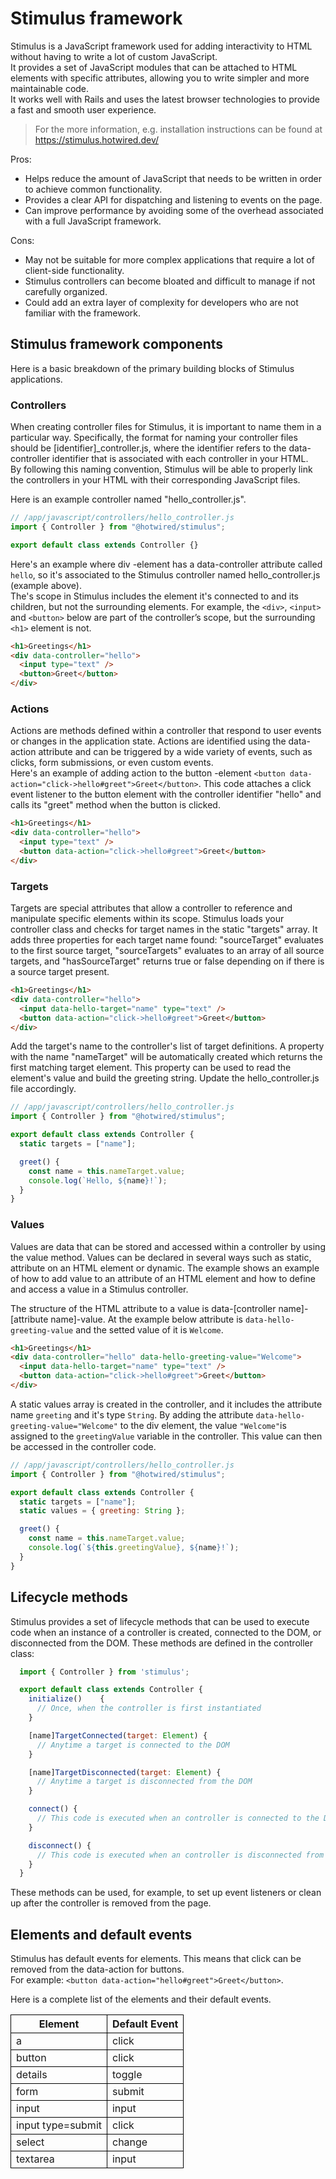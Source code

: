 <style>
td, th {
   border: 1px solid black;
}
</style>

# Stimulus framework

Stimulus is a JavaScript framework used for adding interactivity to HTML without having to write a lot of custom JavaScript.<br />
It provides a set of JavaScript modules that can be attached to HTML elements with specific attributes, allowing you to write simpler and more maintainable code.<br />
It works well with Rails and uses the latest browser technologies to provide a fast and smooth user experience.

> For the more information, e.g. installation instructions can be found at https://stimulus.hotwired.dev/

Pros:

- Helps reduce the amount of JavaScript that needs to be written in order to achieve common functionality.
- Provides a clear API for dispatching and listening to events on the page.
- Can improve performance by avoiding some of the overhead associated with a full JavaScript framework.

Cons:

- May not be suitable for more complex applications that require a lot of client-side functionality.
- Stimulus controllers can become bloated and difficult to manage if not carefully organized.
- Could add an extra layer of complexity for developers who are not familiar with the framework.

## Stimulus framework components

Here is a basic breakdown of the primary building blocks of Stimulus applications.

### Controllers

When creating controller files for Stimulus, it is important to name them in a particular way. Specifically, the format for naming your controller files should be [identifier]\_controller.js, where the identifier refers to the data-controller identifier that is associated with each controller in your HTML.<br />
By following this naming convention, Stimulus will be able to properly link the controllers in your HTML with their corresponding JavaScript files.

Here is an example controller named "hello_controller.js".

```javascript
// /app/javascript/controllers/hello_controller.js
import { Controller } from "@hotwired/stimulus";

export default class extends Controller {}
```

Here's an example where div -element has a data-controller attribute called `hello`, so it's associated to the Stimulus controller named hello_controller.js (example above).<br />
The's scope in Stimulus includes the element it's connected to and its children, but not the surrounding elements.
For example, the `<div>`, `<input>` and `<button>` below are part of the controller’s scope, but the surrounding `<h1>` element is not.

```html
<h1>Greetings</h1>
<div data-controller="hello">
  <input type="text" />
  <button>Greet</button>
</div>
```

### Actions

Actions are methods defined within a controller that respond to user events or changes in the application state. Actions are identified using the data-action attribute and can be triggered by a wide variety of events, such as clicks, form submissions, or even custom events.<br />
Here's an example of adding action to the button -element `<button data-action="click->hello#greet">Greet</button>`. This code attaches a click event listener to the button element with the controller identifier "hello" and calls its "greet" method when the button is clicked.

```html
<h1>Greetings</h1>
<div data-controller="hello">
  <input type="text" />
  <button data-action="click->hello#greet">Greet</button>
</div>
```

### Targets

Targets are special attributes that allow a controller to reference and manipulate specific elements within its scope. Stimulus loads your controller class and checks for target names in the static "targets" array. It adds three properties for each target name found: "sourceTarget" evaluates to the first source target, "sourceTargets" evaluates to an array of all source targets, and "hasSourceTarget" returns true or false depending on if there is a source target present.

```html
<h1>Greetings</h1>
<div data-controller="hello">
  <input data-hello-target="name" type="text" />
  <button data-action="click->hello#greet">Greet</button>
</div>
```

Add the target's name to the controller's list of target definitions. A property with the name "nameTarget" will be automatically created which returns the first matching target element. This property can be used to read the element's value and build the greeting string. Update the hello_controller.js file accordingly.

```javascript
// /app/javascript/controllers/hello_controller.js
import { Controller } from "@hotwired/stimulus";

export default class extends Controller {
  static targets = ["name"];

  greet() {
    const name = this.nameTarget.value;
    console.log(`Hello, ${name}!`);
  }
}
```

### Values

Values are data that can be stored and accessed within a controller by using the value method. Values can be declared in several ways such as static, attribute on an HTML element or dynamic. The example shows an example of how to add value to an attribute of an HTML element and how to define and access a value in a Stimulus controller.<br />

The structure of the HTML attribute to a value is data-[controller name]-[attribute name]-value. At the example below attribute is `data-hello-greeting-value` and the setted value of it is `Welcome`.

```html
<h1>Greetings</h1>
<div data-controller="hello" data-hello-greeting-value="Welcome">
  <input data-hello-target="name" type="text" />
  <button data-action="click->hello#greet">Greet</button>
</div>
```

A static values array is created in the controller, and it includes the attribute name `greeting` and it's type `String`. By adding the attribute `data-hello-greeting-value="Welcome"` to the div element, the value `"Welcome"`is assigned to the `greetingValue` variable in the controller. This value can then be accessed in the controller code.

```javascript
// /app/javascript/controllers/hello_controller.js
import { Controller } from "@hotwired/stimulus";

export default class extends Controller {
  static targets = ["name"];
  static values = { greeting: String };

  greet() {
    const name = this.nameTarget.value;
    console.log(`${this.greetingValue}, ${name}!`);
  }
}
```

## Lifecycle methods

Stimulus provides a set of lifecycle methods that can be used to execute code when an instance of a controller is created, connected to the DOM, or disconnected from the DOM. These methods are defined in the controller class:

```javascript
  import { Controller } from 'stimulus';

  export default class extends Controller {
    initialize()	{
      // Once, when the controller is first instantiated
    }

    [name]TargetConnected(target: Element) {
      // Anytime a target is connected to the DOM
    }

    [name]TargetDisconnected(target: Element) {
      // Anytime a target is disconnected from the DOM
    }

    connect() {
      // This code is executed when an controller is connected to the DOM
    }

    disconnect() {
      // This code is executed when an controller is disconnected from the DOM
    }
  }
```

These methods can be used, for example, to set up event listeners or clean up after the controller is removed from the page.

## Elements and default events

Stimulus has default events for elements. This means that click can be removed from the data-action for buttons.<br />
For example: `<button data-action="hello#greet">Greet</button>`.

Here is a complete list of the elements and their default events.

| Element           | Default Event |
| ----------------- | ------------- |
| a                 | click         |
| button            | click         |
| details           | toggle        |
| form              | submit        |
| input             | input         |
| input type=submit | click         |
| select            | change        |
| textarea          | input         |
